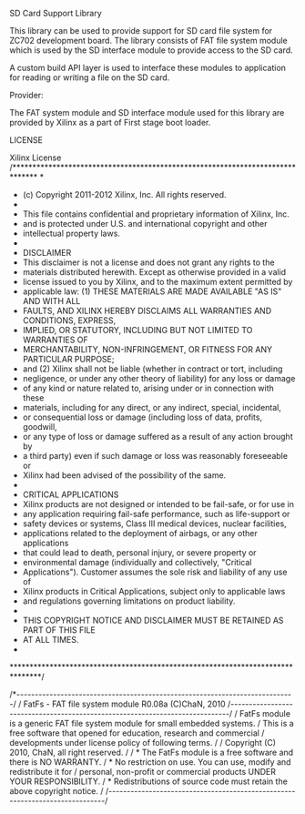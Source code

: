 SD Card Support Library

This library can be used to provide support for SD card file system for ZC702
development board. The library consists of FAT file system module which is used by 
the SD interface module to provide access to the SD card.

A custom build API layer is used to interface these modules to application for reading 
or writing a file on the SD card.

Provider:

The FAT system module and SD interface module used for this library are provided by
Xilinx as a part of First stage boot loader.

LICENSE

Xilinx License
/******************************************************************************
*
* (c) Copyright 2011-2012 Xilinx, Inc. All rights reserved.
*
* This file contains confidential and proprietary information of Xilinx, Inc.
* and is protected under U.S. and international copyright and other
* intellectual property laws.
*
* DISCLAIMER
* This disclaimer is not a license and does not grant any rights to the
* materials distributed herewith. Except as otherwise provided in a valid
* license issued to you by Xilinx, and to the maximum extent permitted by
* applicable law: (1) THESE MATERIALS ARE MADE AVAILABLE "AS IS" AND WITH ALL
* FAULTS, AND XILINX HEREBY DISCLAIMS ALL WARRANTIES AND CONDITIONS, EXPRESS,
* IMPLIED, OR STATUTORY, INCLUDING BUT NOT LIMITED TO WARRANTIES OF
* MERCHANTABILITY, NON-INFRINGEMENT, OR FITNESS FOR ANY PARTICULAR PURPOSE;
* and (2) Xilinx shall not be liable (whether in contract or tort, including
* negligence, or under any other theory of liability) for any loss or damage
* of any kind or nature related to, arising under or in connection with these
* materials, including for any direct, or any indirect, special, incidental,
* or consequential loss or damage (including loss of data, profits, goodwill,
* or any type of loss or damage suffered as a result of any action brought by
* a third party) even if such damage or loss was reasonably foreseeable or
* Xilinx had been advised of the possibility of the same.
*
* CRITICAL APPLICATIONS
* Xilinx products are not designed or intended to be fail-safe, or for use in
* any application requiring fail-safe performance, such as life-support or
* safety devices or systems, Class III medical devices, nuclear facilities,
* applications related to the deployment of airbags, or any other applications
* that could lead to death, personal injury, or severe property or
* environmental damage (individually and collectively, "Critical
* Applications"). Customer assumes the sole risk and liability of any use of
* Xilinx products in Critical Applications, subject only to applicable laws
* and regulations governing limitations on product liability.
*
* THIS COPYRIGHT NOTICE AND DISCLAIMER MUST BE RETAINED AS PART OF THIS FILE
* AT ALL TIMES.
*
*******************************************************************************/


/*----------------------------------------------------------------------------/
/  FatFs - FAT file system module  R0.08a                 (C)ChaN, 2010
/-----------------------------------------------------------------------------/
/ FatFs module is a generic FAT file system module for small embedded systems.
/ This is a free software that opened for education, research and commercial
/ developments under license policy of following terms.
/
/  Copyright (C) 2010, ChaN, all right reserved.
/
/ * The FatFs module is a free software and there is NO WARRANTY.
/ * No restriction on use. You can use, modify and redistribute it for
/   personal, non-profit or commercial products UNDER YOUR RESPONSIBILITY.
/ * Redistributions of source code must retain the above copyright notice.
/
/-----------------------------------------------------------------------------/
